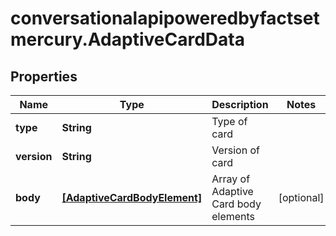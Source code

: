 # conversationalapipoweredbyfactsetmercury.AdaptiveCardData

## Properties

Name | Type | Description | Notes
------------ | ------------- | ------------- | -------------
**type** | **String** | Type of card | 
**version** | **String** | Version of card | 
**body** | [**[AdaptiveCardBodyElement]**](AdaptiveCardBodyElement.md) | Array of Adaptive Card body elements | [optional] 


